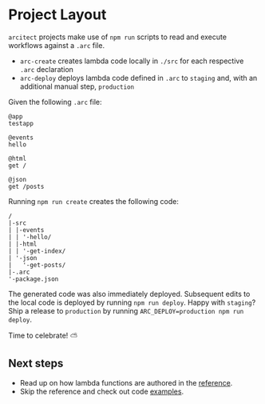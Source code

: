 # Project Layout

`arcitect` projects make use of `npm run` scripts to read and execute workflows against a `.arc` file. 

- `arc-create` creates lambda code locally in `./src` for each respective `.arc` declaration
- `arc-deploy` deploys lambda code defined in `.arc` to `staging` and, with an additional manual step, `production`

Given the following `.arc` file:

```arc
@app
testapp

@events
hello

@html
get /

@json
get /posts
```

Running `npm run create` creates the following code:

```
/
|-src
| |-events
| | '-hello/
| |-html
| | '-get-index/
| '-json
|   '-get-posts/
|-.arc
'-package.json
```

The generated code was also immediately deployed. Subsequent edits to the local code is deployed by running `npm run deploy`. Happy with `staging`? Ship a release to `production` by running `ARC_DEPLOY=production npm run deploy`. 

Time to celebrate! &#x26c5; 

## Next steps

- Read up on how lambda functions are authored in the [reference](/reference). 
- Skip the reference and check out code [examples](/examples).
